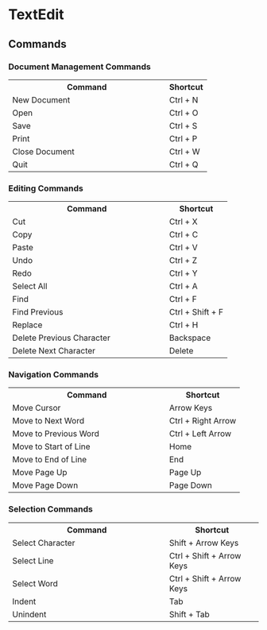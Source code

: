 # TextEdit

## Commands

### Document Management Commands

<table width="500">
  <tr>
    <th width="300">Command</th>
    <th>Shortcut</th>
  </tr>
  <tr>
    <td>New Document</td>
    <td>Ctrl + N</td>
  </tr>
  <tr>
    <td>Open</td>
    <td>Ctrl + O</td>
  </tr>
  <tr>
    <td>Save</td>
    <td>Ctrl + S</td>
  </tr>
  <tr>
    <td>Print</td>
    <td>Ctrl + P</td>
  </tr>
  <tr>
    <td>Close Document</td>
    <td>Ctrl + W</td>
  </tr>
  <tr>
    <td>Quit</td>
    <td>Ctrl + Q</td>
  </tr>
</table>

### Editing Commands

<table width="500">
  <tr>
    <th width="300">Command</th>
    <th>Shortcut</th>
  </tr>  
  <tr>
    <td>Cut</td>
    <td>Ctrl + X</td>
  </tr>
  <tr>
    <td>Copy</td>
    <td>Ctrl + C</td>
  </tr>
  <tr>
    <td>Paste</td>
    <td>Ctrl + V</td>
  </tr>
  <tr>
    <td>Undo</td>
    <td>Ctrl + Z</td>
  </tr>
  <tr>
    <td>Redo</td>
    <td>Ctrl + Y</td>
  </tr>
  <tr>
    <td>Select All</td>
    <td>Ctrl + A</td>
  </tr>
  <tr>
    <td>Find</td>
    <td>Ctrl + F</td>
  </tr>
  <tr>
    <td>Find Previous</td>
    <td>Ctrl + Shift + F</td>
  </tr>
  <tr>
    <td>Replace</td>
    <td>Ctrl + H</td>
  </tr>
  <tr>
    <td>Delete Previous Character</td>
    <td>Backspace</td>
  </tr>
  <tr>
    <td>Delete Next Character</td>
    <td>Delete</td>
  </tr>
</table>

### Navigation Commands

<table width="500">
  <tr>
    <th width="300">Command</th>
    <th>Shortcut</th>
  </tr>  
  <tr>
    <td>Move Cursor</td>
    <td>Arrow Keys</td>
  </tr>
  <tr>
    <td>Move to Next Word</td>
    <td>Ctrl + Right Arrow</td>
  </tr>
  <tr>
    <td>Move to Previous Word</td>
    <td>Ctrl + Left Arrow</td>
  </tr>
  <tr>
    <td>Move to Start of Line</td>
    <td>Home</td>
  </tr>
  <tr>
    <td>Move to End of Line</td>
    <td>End</td>
  </tr>
  <tr>
    <td>Move Page Up</td>
    <td>Page Up</td>
  </tr>
  <tr>
    <td>Move Page Down</td>
    <td>Page Down</td>
  </tr>
</table>

### Selection Commands

<table width="500">
  <tr>
    <th width="300">Command</th>
    <th>Shortcut</th>
  </tr>  
  <tr>
    <td>Select Character</td>
    <td>Shift + Arrow Keys</td>
  </tr>
  <tr>
    <td>Select Line</td>
    <td>Ctrl + Shift + Arrow Keys</td>
  </tr>
  <tr>
    <td>Select Word</td>
    <td>Ctrl + Shift + Arrow Keys</td>
  </tr>
  <tr>
    <td>Indent</td>
    <td>Tab</td>
  </tr>
  <tr>
    <td>Unindent</td>
    <td>Shift + Tab</td>
  </tr>
</table>
